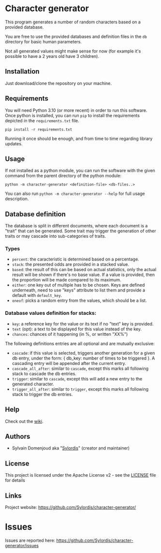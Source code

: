 # Character generator

This program generates a number of random characters based on a provided database.

You are free to use the provided databases and definition files in the `db` directory for basic human parameters.

Not all generated values might make sense for now (for example it's possible to have a 2 years old have 3 children).

## Installation

Just download/clone the repository on your machine.

## Requirements

You will need Python 3.10 (or more recent) in order to run this software.
Once python is installed, you can run `pip` to install the requirements depicted in the `requirements.txt` file.

```
pip install -r requirements.txt
```

Running it once should be enough, and from time to time regarding library updates.

## Usage

If not installed as a python module, you can run the software with the given command from the parent directory of the python module:
```
python -m character-generator <definition-file> <db-files..>
```

You can also run `python -m character-generator --help` for full usage description.

## Database definition

The database is split in different documents, where each document is a "trait" that can be generated. Some trait may trigger the generation of other traits or may cascade into sub-categories of traits.

### Types

- `percent`: the caracteristic is determined based on a percentage.
- `stack`: the presented odds are provided in a stacked value.
- `based`: the result of this can be based on actual statistics, only the actual result will be shown if there's no base value.
  If a value is provided, then the proportion will be made compared to its maximum.
- `either`: one key out of multiple has to be chosen. Keys are defined underneath, need to use "keys" attribute to list them and
  provide a default with `default_key`.
- `oneof`: picks a random entry from the values, which should be a list.

### Database values definition for stacks:

- `key`: a reference key for the value or its text if no "text" key is provided.
- `text` (opt): a text to be displayed for this value instead of the key.
- `chances`: chances of it happening (in %, or written "XX%")

The following definitions entries are all optional and are mutually exclusive:
- `cascade`: if this value is selected, triggers another generation for a given db entry, under the form: { db_key: number of times to be triggered }.
  A cascading entry will be appended after the current entry.
- `cascade_all_after`: similar to `cascade`, except this marks all following stack to cascade the db entries.
- `trigger`: similar to `cascade`, except this will add a new entry to the generated character.
- `trigger_all_after`: similar to `trigger`, except  this marks all following stack to trigger the db entries.

## Help

Check out the [wiki](https://github.com/Sylordis/character-generator/wiki).

## Authors

* Sylvain Domenjoud aka "[Sylordis](https://github.com/Sylordis)" (creator and maintainer)

## License

This project is licensed under the Apache License v2 - see the [LICENSE](LICENSE) file for details

## Links

Project website: <https://github.com/Sylordis/character-generator/>

# Issues

Issues are reported here: https://github.com/Sylordis/character-generator/issues

